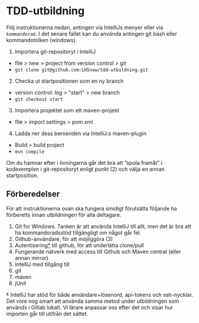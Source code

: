 # TDD-utbildning

Följ instruktionerna nedan, antingen via IntelliJs menyer eller via ``kommandorad``. I det senare fallet kan du använda antingen git bash eller kommandotolken (windows).

1. Importera git-repositoryt i IntelliJ   
  - file > new > project from version control > git
  - ``git clone git@github.com:LHSnow/tdd-utbildning.git``
2. Checka ut startpositionen som en ny branch  
  - version control: log > "start" > new branch
  - ``git checkout start``
3. Importera projektet som ett maven-projekt  
  - file > import settings > pom.xml
4. Ladda ner dess beroenden via IntelliJ:s maven-plugin
  - Build > build project
  - ``mvn compile``

Om du hamnar efter i övningarna går det bra att ”spola framåt” i kodexemplen i git-repositoryt enligt punkt (2) och välja en annan startposition.

## Förberedelser

För att instruktionerna ovan ska fungera smidigt förutsätts följande ha förberetts innan utbildningen för alla deltagare.

1.	Git for Windows. Tanken är att använda IntelliJ till allt, men det är bra att ha kommandoradsstöd tillgängligt om något går fel.
2.	Github-användare, för att möjliggöra (3)
3.	Autentisering[*](#auth) till github, för att underlätta clone/pull
4.  Fungerande nätverk med access till Github och Maven central (eller annan mirror)
5.	IntelliJ med tillgång till
  1. git
  2. maven
  3. jUnit

<s id="auth">\*</s> IntelliJ har stöd för både användare+lösenord, api-tokens och ssh-nycklar. Det vore nog smart att använda samma metod under utbildningen som används i Gitlab lokalt. Vi lärare anpassar oss efter det och visar hur importen går till utifrån det sättet.

